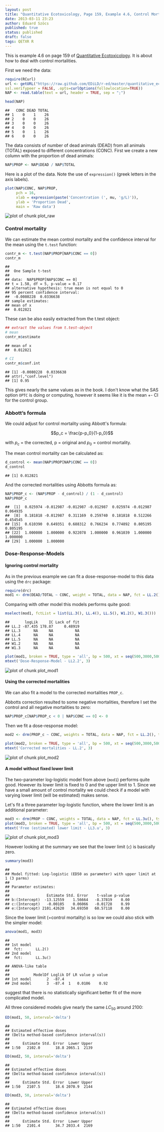 ```yaml
---
layout: post
title: "Quantitative Ecotoxicology, Page 159, Example 4.6, Control Mortality"
date: 2013-03-11 23:23
author: Eduard Szöcs
published: true
status: published
draft: false
tags: QETXR R
---
```



 
This is example 4.6 on page 159 of [Quantitative Ecotoxicology](http://www.crcpress.com/product/isbn/9781439835647). It is about how to deal with control mortalities.
 
 
First we need the data:

```r
require(RCurl)
url <- getURL("https://raw.github.com/EDiLD/r-ed/master/quantitative_ecotoxicology/data/p160.csv",
ssl.verifypeer = FALSE, .opts=curlOptions(followlocation=TRUE))
NAP <- read.table(text = url, header = TRUE, sep = ";")
```

```r
head(NAP)
```

```
##   CONC DEAD TOTAL
## 1    0    1    26
## 2    0    0    26
## 3    0    0    26
## 4    0    0    26
## 5    0    1    26
## 6    0    0    26
```
 
The data consists of number of dead animals (DEAD) from all animals (TOTAL) exposed to different concentrations (CONC).
First we create a new column with the proportion of dead animals:
 

```r
NAP$PROP <- NAP$DEAD / NAP$TOTAL
```
 
Here is a plot of the data. Note the use of `expression()` (greek letters in the axis labels).

```r
plot(NAP$CONC, NAP$PROP, 
     pch = 16, 
     xlab = expression(paste('Concentration (', mu, 'g/L)')),
     ylab = 'Proportion Dead',
     main = 'Raw data')
```

![plot of chunk plot_raw](/figures/plot_raw-1.png)
 
 
### Control mortality
 
We can estimate the mean control mortality and the confidence interval for the mean using the `t.test` function:

```r
contr_m <- t.test(NAP$PROP[NAP$CONC == 0])
contr_m
```

```
## 
## 	One Sample t-test
## 
## data:  NAP$PROP[NAP$CONC == 0]
## t = 1.58, df = 5, p-value = 0.17
## alternative hypothesis: true mean is not equal to 0
## 95 percent confidence interval:
##  -0.0080228  0.0336638
## sample estimates:
## mean of x 
##  0.012821
```
 
These can be also easily extracted from the t.test object:
 

```r
## extract the values from t.test-object
# mean
contr_m$estimate
```

```
## mean of x 
##  0.012821
```

```r
# CI
contr_m$conf.int
```

```
## [1] -0.0080228  0.0336638
## attr(,"conf.level")
## [1] 0.95
```
 
This gives nearly the same values as in the book. I don't know what the SAS option `OPTC` is doing or computing, however it seems like it is the mean +- CI for the control group.
 
 
### Abbott’s formula
 
We could adjust for control mortality using Abbott's formula:
 
$$p_c = \frac{p-p_0}{1-p_0}$$
 
with $p_c$ = the corrected, p = original and $p_0$ = control mortality.
 
The mean control mortality can be calculated as:

```r
d_control <- mean(NAP$PROP[NAP$CONC == 0])
d_control
```

```
## [1] 0.012821
```
 
And the corrected mortalities using Abbotts formula as:

```r
NAP$PROP_c <- (NAP$PROP - d_control) / (1 - d_control)
NAP$PROP_c
```

```
##  [1]  0.025974 -0.012987 -0.012987 -0.012987  0.025974 -0.012987  0.064935
##  [8]  0.181818 -0.012987  0.311169  0.259740  0.181818  0.512266  0.454545
## [15]  0.610390  0.649351  0.688312  0.766234  0.774892  0.805195  0.805195
## [22]  1.000000  1.000000  0.922078  1.000000  0.961039  1.000000  1.000000
## [29]  1.000000  1.000000
```
 
 
### Dose-Response-Models
 
#### Ignoring control mortality
 
As in the previous example we can fit a dose-response-model to this data using the `drc` package:

```r
require(drc)
mod1 <- drm(DEAD/TOTAL ~ CONC, weight = TOTAL, data = NAP, fct = LL.2(), type = 'binomial')
```
 
Comparing with other model this models performs quite good:
 

```r
mselect(mod1, fctList = list(LL.3(), LL.4(), LL.5(), W1.2(), W1.3()))
```

```
##       logLik     IC Lack of fit
## LL.2 -87.435 178.87     0.48919
## LL.3      NA     NA          NA
## LL.4      NA     NA          NA
## LL.5      NA     NA          NA
## W1.2      NA     NA          NA
## W1.3      NA     NA          NA
```
 

```r
plot(mod1, broken = TRUE, type = 'all', bp = 500, xt = seq(500,3000,500))
mtext('Dose-Response-Model - LL2.2', 3)
```

![plot of chunk plot_mod1](/figures/plot_mod1-1.png)
 
 
#### Using the corrected mortalities
 
We can also fit a model to the corrected mortalities `PROP_c`.
 
Abbotts correction resulted to some negative mortalities, therefore I set the control and all negative mortalities to zero:
 

```r
NAP$PROP_c[NAP$PROP_c < 0 | NAP$CONC == 0] <- 0
```
 
Then we fit a dose-response model:

```r
mod2 <- drm(PROP_c ~ CONC, weights = TOTAL, data = NAP, fct = LL.2(), type = 'binomial')
```
 
 

```r
plot(mod2, broken = TRUE, type = 'all', bp = 500, xt = seq(500,3000,500))
mtext('Corrected mortalities - LL.2', 3)
```

![plot of chunk plot_mod2](/figures/plot_mod2-1.png)
 
 
#### A model without fixed lower limit
 
The two-parameter log-logistic model from above (`mod1`) performs quite good. However its lower limit is fixed to 0 and the upper limit to 1.
Since we have a small amount of control mortality we could check if a model with varying lower limit (will be estimated) makes sense.
 
Let's fit a three parameter log-logistic function, where the lower limit is an additional parameter:
 

```r
mod3 <- drm(PROP ~ CONC, weights = TOTAL, data = NAP, fct = LL.3u(), type = 'binomial')
plot(mod3, broken = TRUE, type = 'all', bp = 500, xt = seq(500,3000,500))
mtext('Free (estimated) lower limit - LL3.u', 3)
```

![plot of chunk plot_mod3](/figures/plot_mod3-1.png)
 
However looking at the summary we see that the lower limit (`c`) is basically zero.

```r
summary(mod3)
```

```
## 
## Model fitted: Log-logistic (ED50 as parameter) with upper limit at 1 (3 parms)
## 
## Parameter estimates:
## 
##                 Estimate Std. Error    t-value p-value
## b:(Intercept)  -13.12559    1.56664   -8.37819    0.00
## c:(Intercept)   -0.00105    0.06066   -0.01728    0.99
## e:(Intercept) 2101.42620   34.69350   60.57118    0.00
```
 
Since the lower limit (=control mortality) is so low we could also stick with the simpler model:
 

```r
anova(mod1, mod3)
```

```
## 
## 1st model
##  fct:      LL.2()
## 2nd model
##  fct:      LL.3u()
```

```
## ANOVA-like table
## 
##           ModelDf Loglik Df LR value p value
## 1st model       2  -87.4                    
## 2nd model       3  -87.4  1   0.0106    0.92
```
 
suggest that there is no statistically significant better fit of the more complicated model.
 
 
 
 
All three considered models give nearly the same $LC_{50}$ around 2100:

```r
ED(mod1, 50, interval='delta')
```

```
## 
## Estimated effective doses
## (Delta method-based confidence interval(s))
## 
##      Estimate Std. Error  Lower Upper
## 1:50   2102.0       18.8 2065.1  2139
```

```r
ED(mod2, 50, interval='delta')
```

```
## 
## Estimated effective doses
## (Delta method-based confidence interval(s))
## 
##      Estimate Std. Error  Lower Upper
## 1:50   2107.5       18.6 2070.9  2144
```

```r
ED(mod3, 50, interval='delta')
```

```
## 
## Estimated effective doses
## (Delta method-based confidence interval(s))
## 
##      Estimate Std. Error  Lower Upper
## 1:50   2101.4       34.7 2033.4  2169
```
 
